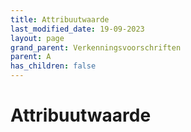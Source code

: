 ```yaml
---
title: Attribuutwaarde
last_modified_date: 19-09-2023
layout: page
grand_parent: Verkenningsvoorschriften
parent: A
has_children: false
---
```


Attribuutwaarde
===============

